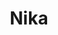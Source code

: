 ---
title: "Nika"
description: "I am a beautiful brunette with a sexy, charming figure and wide hips. I know how to find the same language with different men, that is why I went into escort models. I prefer to rest in elite establishments all over the world, I like to make new and interesting acquaintances. I study Spanish and English, the last one I know very well.

I have no higher education, but it is not a hindrance for escort service girls. The main thing is the ability to communicate in high society. If you want to meet me, contact our manager and he will arrange an unforgettable meeting for us."
Price: "From 1000$"
height: "171"
weight: "51"
age: "22"
folder: nika
mainImage: 1.webp
bustSize: "4"
hairColor: "brunet"
visa: "GB"
images:
  - 2.webp
  - 3.webp
---